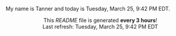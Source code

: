 My name is Tanner and today is Tuesday, March 25, 9:42 PM EDT.

<p align="center">This <i>README</i> file is generated <b>every 3 hours</b>!</br>Last refresh: Tuesday, March 25, 9:42 PM EDT<br /></p>
